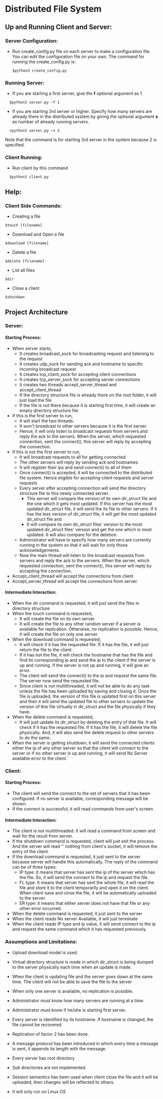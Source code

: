 # Distributed File System
## Up and Running Client and Server:
### Server Configuration:
* Run create_config.py file on each server to make a configuration file. You can edit the configuration file on your own. The command for running the create_config.py is:
  ```
  $python3 create_config.py
  ```
### Running Server: 
* If you are starting a first server, give the **f** optional argument as 1
```
  $python3 server.py –f 1
```
* If you are starting 3rd server or higher. Specify how many servers are already there in the distributed system by giving the optional argument **s** as number of already running servers.
```
  >python3 server.py –s 2 
```
  Note that the command is for starting 3rd server in the system because 2 is specified.
### Client Running:
* Run client by this command
```
  $python3 client.py
```
## Help:
### Client Side Commands:
*	Creating a file
```
$touch [filename]
```
* Download and Open a file
```
$download [filename]
```
*	Delete a file
```
$delete [filename]
```
*	List all files
```
$dir
```
*	Close a client
```
$shutdown
```
## Project Architecture
### Server:

#### Starting Process:

- When server starts,
  - It creates broadcast\_sock for broadcasting request and listening to the request
  - It creates udp\_sock for sending ack and hostname to specific incoming broadcast request
  - It creates tcp\_client\_sock for accepting client connections
  - It creates tcp\_server\_sock for accepting server connections
  - it creates two threads accept\_server\_thread and accept\_client\_thread
  - If the directory structure file is already there on the root folder, it will just load the file
  - If the file is not there because it is starting first time, it will create an empty directory structure file
- If this is the first server to run,
  - It will start the two threads.
  - It won&#39;t broadcast to other servers because it is the first server.
  - Hence, it will only listen to broadcast requests from servers and reply the ack to the servers. When the server, which requested connection, sent the connect(), this server will reply by accepting the connection.
- If this is not the first server to run,
  - It will broadcast requests to all for getting connected.
  - The other servers will reply by sending ack and hostnames
  - It will register their ips and send connect() to all of them
  - Once connect()  is accepted, it will be connected to the distributed file system. Hence eligible for accepting client requests and server requests
  - Every server after accepting connection will send the directory structure file to this newly connected server.
    -  This server will compare the version of its own dir\_struct file  and the one which it gets most updated. If this server has the most updated dir\_struct file, it will send the its file to other servers. If it has the less version of dir\_struct file, it will get the most updated dir\_struct file and
      - It will compare its own dir\_struct files&#39; version to the  most updated dir\_struct files&#39; version and get the one which is most updated. It will also compare for the deletion.
  - Administrator will have to specify how many servers are currently running in the system so that it will wait for only those acknowledgements.
  - Now the main thread will listen to the broadcast requests from servers and reply the ack to the servers. When the server, which requested connection, sent the connect(), this server will reply by accepting the connection.
- Accept\_client\_thread will accept the connections from client
- Accept\_server\_thread will accept the connections from server.

#### Intermediate Interaction:

- When the dir command is requested, it will just send the files in directory structure
- When the touch command is requested,
  - It will create the file on its own server
  - It will create the file to any other random server if a server is available for replication. Otherwise, no replication is possible. Hence, it will create the file on only one server.
- When the download command is requested,
  - It will check if it has the requested file. If it has the file, it will just return the file to the client.
  - If it has not the file, it will check the hostname that has the file and find its corresponding ip and send the ip to the client if the server is up and running. If the server is not up and running, it will give an error.
  - The client will send the connect() to the ip and request the same file. The server now send the requested file.
  - Since client is not multithreaded, it will not be able to do any task unless the file has been uploaded by saving and closing it. Once the file is uploaded, the version of this file is updated first on this server and then it will send the updated file to other servers to update the version of this file virtually in dir\_struct  and the file physically if they have.
- When the delete command is requested,
  - It will just update its dir\_struct by deleting the entry of that file. It will check if it has the requested file. If it has the file, it will delete the file physically. And, it will also send the delete request to other servers to do the same.
- When the server is getting shutdown, it will send the connected clients either the ip of any other server so that the client will connect to the server or if no other server is up and running, it will send No Server available error to the client.`

### Client:

#### Starting Process:

- The client will send the connect to the set of servers that it has been configured. If no server is available, corresponding message will be shown.
- If the connect is successful, it will read commands from user&#39;s screen

#### Intermediate Interaction:

- The client is not multithreaded. It will read a command from screen and wait for the result from server.
- If the shutdown command is requested, client will just exit the process. And the server will read &#39;&#39; nothing from client&#39;s socket, it will remove the entry of the client.
- If the download command is requested, it just sent to the server because server will handle this automatically. The reply of the command can be of three types:
  - IP type: it means that server has sent the ip of the server which has the file. So, it will send the connect to the ip and request the file.
  - FL type: It means that server has sent the whole file, it will read the file and store it to the client temporarily and open it on the client. When client save and close the file, it will be automatically uploaded to the server.
  - ER type: it means that either server does not have that file or any other error occurred.
- When the delete command is requested, it just sent to the server
- When the client reads No server Available, it will just terminate
- When the client reads IP type and ip value, it will send connect to the ip and request the same command which it has requested previously.

### Assumptions and Limitations:

- Upload download model is used.
- Virtual directory structure is made in which dir\_struct is being dumped to the server physically each time when an update is made.
- When the client is updating file and the server goes down at the same time. The client will not be able to save the file to the server
- When only one server is available, no replication is possible.
- Administrator must know how many servers are running at a time.
- Administrator must know if he/she is starting first server.
- Every server is identified by its hostname. If hostname is changed, the file cannot be recovered.
- Replication of factor 2 has been done.

- A message protocol has been introduced in which every time a message is sent, it appends its length with the message.

- Every server has root directory
- Sub directories are not implemented.
- Session semantics has been used when client close the file and it will be uploaded, then changes will be reflected to others.
- It will only run on Linux OS

